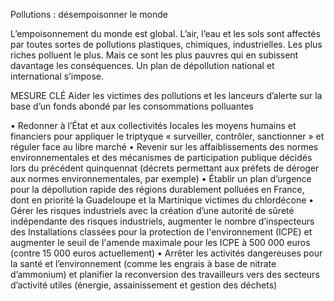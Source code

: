 Pollutions : désempoisonner le monde

L’empoisonnement du monde est global. L’air, l’eau et les sols sont affectés par toutes sortes de pollutions plastiques, chimiques, industrielles. Les plus riches polluent le plus. Mais ce sont les plus pauvres qui en subissent davantage les conséquences. Un plan de dépollution national et international s’impose.

MESURE CLÉ
Aider les victimes des pollutions et les lanceurs d’alerte sur la base d’un fonds abondé par les consommations polluantes

• Redonner à l’État et aux collectivités locales les moyens humains et financiers pour appliquer le triptyque « surveiller, contrôler, sanctionner » et réguler face au libre marché
• Revenir sur les affaiblissements des normes environnementales et des mécanismes de participation publique décidés lors du précédent quinquennat (décrets permettant aux préfets de déroger aux normes environnementales, par exemple)
• Établir un plan d’urgence pour la dépollution rapide des régions durablement polluées en France, dont en priorité la Guadeloupe et la Martinique victimes du chlordécone
• Gérer les risques industriels avec la création d’une autorité de sûreté indépendante des risques industriels, augmenter le nombre d’inspecteurs des Installations classées pour la protection de l'environnement (ICPE) et augmenter le seuil de l'amende maximale pour les ICPE à 500 000 euros (contre 15 000 euros actuellement)
• Arrêter les activités dangereuses pour la santé et l’environnement (comme les engrais à base de nitrate d’ammonium) et planifier la reconversion des travailleurs vers des secteurs d’activité utiles (énergie, assainissement et gestion des déchets)